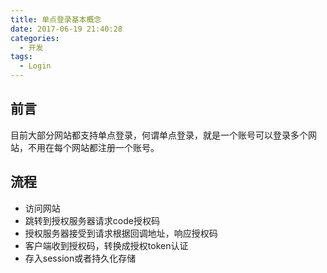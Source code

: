 ```yaml
---
title: 单点登录基本概念
date: 2017-06-19 21:40:28
categories:
  - 开发
tags: 
  - Login
---
```


## 前言
  目前大部分网站都支持单点登录，何谓单点登录，就是一个账号可以登录多个网站，不用在每个网站都注册一个账号。

## 流程
* 访问网站
* 跳转到授权服务器请求code授权码
* 授权服务器接受到请求根据回调地址，响应授权码
* 客户端收到授权码，转换成授权token认证
* 存入session或者持久化存储
